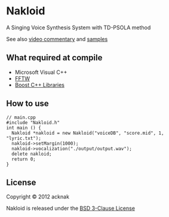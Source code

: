 Nakloid
======================
A Singing Voice Synthesis System with TD-PSOLA method

See also [video commentary](http://www.nicovideo.jp/watch/sm17093726) and [samples](http://www.nicovideo.jp/mylist/32930257)

What required at compile
------
* Microsoft Visual C++
* [FFTW](http://www.fftw.org/)
* [Boost C++ Libraries](http://www.boost.org/)
 
How to use
------
    // main.cpp
    #include "Nakloid.h"
    int main () {
      Nakloid *nakloid = new Nakloid("voiceDB", "score.mid", 1, "lyric.txt");
      nakloid->setMargin(1000);
      nakloid->vocalization("./output/output.wav");
      delete nakloid;
      return 0;
    }

License
----------
Copyright &copy; 2012 acknak

Nakloid is released under the [BSD 3-Clause License](http://opensource.org/licenses/BSD-3-Clause)
